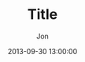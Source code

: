 ---
published: false
featured: true
layout: post
title:  "Title"
date:   2013-09-30 13:00:00
categories: festival boats
author: Jon
featuredsynopsis: Text...
mainpic: Url for preview pic
---